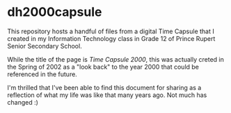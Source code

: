 # dh2000capsule

This repository hosts a handful of files from a digital Time Capsule that I created in my Information Technology class in Grade 12 of Prince Rupert Senior Secondary School.

While the title of the page is *Time Capsule 2000*, this was actually creted in the Spring of 2002 as a "look back" to the year 2000 that could be referenced in the future.

I'm thrilled that I've been able to find this document for sharing as a reflection of what my life was like that many years ago.  Not much has changed :)
